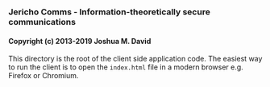 ### Jericho Comms - Information-theoretically secure communications
#### Copyright (c) 2013-2019  Joshua M. David


This directory is the root of the client side application code. The easiest way to run the client is to open the `index.html` file in a modern browser e.g. Firefox or Chromium.
